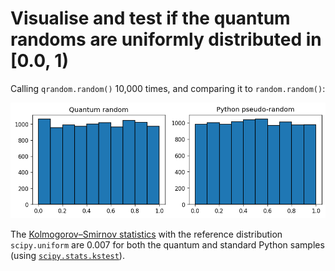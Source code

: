 # Visualise and test if the quantum randoms are uniformly distributed in [0.0, 1)

Calling `qrandom.random()` 10,000 times, and comparing it to `random.random()`:

![Random](./random.png)

The [Kolmogorov–Smirnov statistics][kstest] with the reference distribution
`scipy.uniform` are 0.007 for both the quantum and standard Python samples
(using [`scipy.stats.kstest`][scipy-kstest]).

[kstest]: https://en.wikipedia.org/wiki/Kolmogorov%E2%80%93Smirnov_test
[scipy-kstest]: https://docs.scipy.org/doc/scipy/reference/generated/scipy.stats.kstest.html
